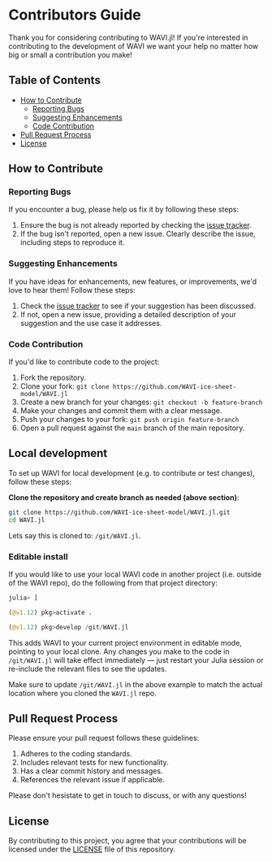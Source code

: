 # Contributors Guide

Thank you for considering contributing to WAVI.jl! If you're interested in contributing to the development of WAVI we want your help no matter how big or small a contribution you make! 

## Table of Contents
- [How to Contribute](#how-to-contribute)
  - [Reporting Bugs](#reporting-bugs)
  - [Suggesting Enhancements](#suggesting-enhancements)
  - [Code Contribution](#code-contribution)
- [Pull Request Process](#pull-request-process)
- [License](#license)

## How to Contribute

### Reporting Bugs

If you encounter a bug, please help us fix it by following these steps:

1. Ensure the bug is not already reported by checking the [issue tracker](https://github.com/WAVI-ice-sheet-model/WAVI.jl/issues).
2. If the bug isn't reported, open a new issue. Clearly describe the issue, including steps to reproduce it.

### Suggesting Enhancements

If you have ideas for enhancements, new features, or improvements, we'd love to hear them! Follow these steps:

1. Check the [issue tracker](https://github.com/WAVI-ice-sheet-model/WAVI.jl/issues) to see if your suggestion has been discussed.
2. If not, open a new issue, providing a detailed description of your suggestion and the use case it addresses.

### Code Contribution

If you'd like to contribute code to the project:

1. Fork the repository.
2. Clone your fork: `git clone https://github.com/WAVI-ice-sheet-model/WAVI.jl`
3. Create a new branch for your changes: `git checkout -b feature-branch`
4. Make your changes and commit them with a clear message.
5. Push your changes to your fork: `git push origin feature-branch`
6. Open a pull request against the `main` branch of the main repository.


## Local development

To set up WAVI for local development (e.g. to contribute or test changes), follow these steps:

**Clone the repository and create branch as needed (above section)**:

```bash
git clone https://github.com/WAVI-ice-sheet-model/WAVI.jl.git
cd WAVI.jl
```

Lets say this is cloned to: `/git/WAVI.jl`.

### Editable install

If you would like to use your local WAVI code in another project (i.e. outside of the WAVI repo), do the following from that project directory:

```julia
julia> ]

(@v1.12) pkg>activate .

(@v1.12) pkg>develop /git/WAVI.jl
```

This adds WAVI to your current project environment in editable mode, pointing to your local clone. Any changes you make to the code in `/git/WAVI.jl` will take effect immediately — just restart your Julia session or re-include the relevant files to see the updates.

Make sure to update `/git/WAVI.jl` in the above example to match the actual location where you cloned the `WAVI.jl` repo.

## Pull Request Process

Please ensure your pull request follows these guidelines:

1. Adheres to the coding standards.
2. Includes relevant tests for new functionality.
3. Has a clear commit history and messages.
4. References the relevant issue if applicable.

Please don't hesistate to get in touch to discuss, or with any questions!

## License

By contributing to this project, you agree that your contributions will be licensed under the [LICENSE](https://github.com/WAVI-ice-sheet-model/WAVI.jl/blob/main/LICENSE) file of this repository.

